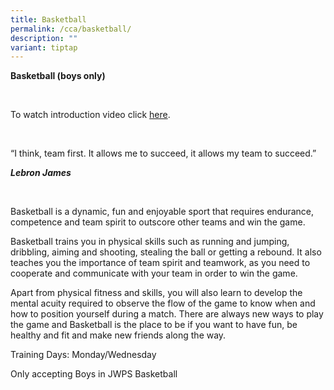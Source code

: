 ```yaml
---
title: Basketball
permalink: /cca/basketball/
description: ""
variant: tiptap
---
```

<p><strong>Basketball (boys only)</strong>
</p>
<p>
<br>
</p>
<p>To watch introduction video click <a href="https://youtu.be/MZsewIvJHyE" rel="noopener noreferrer nofollow" target="_blank">here</a>.</p>
<p>
<br>
</p>
<p>“I think, team first. It allows me to succeed, it allows my team to succeed.”</p>
<p></p>
<p><strong><em>Lebron James</em></strong>
</p>
<p>
<br>
</p>
<p>Basketball is a dynamic, fun and enjoyable sport that requires endurance,
competence and team spirit to outscore other teams and win the game.
<br>
</p>
<p>Basketball trains you in physical skills such as running and jumping,
dribbling, aiming and shooting, stealing the ball or getting a rebound.
It also teaches you the importance of team spirit and teamwork, as you
need to cooperate and communicate with your team in order to win the game.
<br>
</p>
<p>Apart from physical fitness and skills, you will also learn to develop
the mental acuity required to observe the flow of the game to know when
and how to position yourself during a match. There are always new ways
to play the game and Basketball is the place to be if you want to have
fun, be healthy and fit and make new friends along the way.
<br>
</p>
<p>Training Days: Monday/Wednesday</p>
<p>Only accepting Boys in JWPS Basketball</p>
